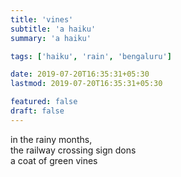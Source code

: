 ```yaml
---
title: 'vines'
subtitle: 'a haiku'
summary: 'a haiku'

tags: ['haiku', 'rain', 'bengaluru']

date: 2019-07-20T16:35:31+05:30
lastmod: 2019-07-20T16:35:31+05:30

featured: false
draft: false
---
```


in the rainy months,  
the railway crossing sign dons  
a coat of green vines
